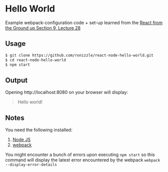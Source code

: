 # Hello World

Example webpack-configuration code + set-up learned from the [React from the Ground up Section 9, Lecture 28](https://www.udemy.com/reactjs-from-the-ground-up)


## Usage

``` bash
$ git clone https://github.com/ronizzle/react-node-hello-world.git
$ cd react-node-hello-world
$ npm start
```

## Output
Opening http://localhost:8080 on your browser will display:
> Hello world!

## Notes
You need the following installed:
1. [Node JS](https://nodejs.org/en/)
2. [webpack](https://webpack.github.io/)

You might encounter a bunch of errors upon executing ```npm start``` so this command will display the latest error encountered by the webpack
```webpack --display-error-details```
